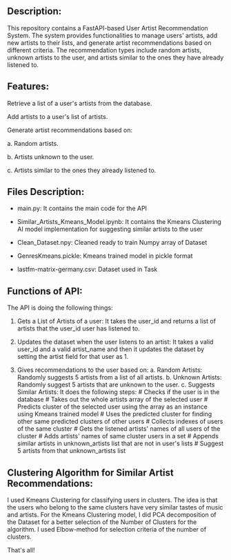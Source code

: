 ## Description:

This repository contains a FastAPI-based User Artist Recommendation System. The system provides functionalities to manage users' artists, add new artists to their lists, and generate artist recommendations based on different criteria. The recommendation types include random artists, unknown artists to the user, and artists similar to the ones they have already listened to.

## Features:

Retrieve a list of a user's artists from the database.

Add artists to a user's list of artists.

Generate artist recommendations based on:

a. Random artists.

b. Artists unknown to the user.

c. Artists similar to the ones they already listened to.


## Files Description:

- main.py: It contains the main code for the API

- Similar_Artists_Kmeans_Model.ipynb: It contains the Kmeans Clustering AI model implementation for suggesting similar artists to the user

- Clean_Dataset.npy: Cleaned ready to train Numpy array of Dataset

- GenresKmeans.pickle: Kmeans trained model in pickle format

- lastfm-matrix-germany.csv: Dataset used in Task


## Functions of API:
The API is doing the following things:

1. Gets a List of Artists of a user: 
        It takes the user_id and returns a list of artists that the user_id user has listened to.

2. Updates the dataset when the user listens to an artist: 
        It takes a valid user_id and a valid artist_name and then it updates the dataset by setting the artist field for that user as 1.

3. Gives recommendations to the user based on:
    a. Random Artists:
        Randomly suggests 5 artists from a list of all artists.
    b. Unknown Artists:
        Randomly suggest 5 artists that are unknown to the user.
    c. Suggests Similar Artists:
        It does the following steps:
        # Checks if the user is in the database
        # Takes out the whole artists array of the selected user
        # Predicts cluster of the selected user using the array as an instance using Kmeans trained model
        # Uses the predicted cluster for finding other same predicted clusters of other users
        # Collects indexes of users of the same cluster
        # Gets the listened artists' names of all users of the cluster
        # Adds artists' names of same cluster users in a set
        # Appends similar artists in unknown_artists list that are not in user's lists
        # Suggest 5 artists from that unknown_artists list

## Clustering Algorithm for Similar Artist Recommendations:
I used Kmeans Clustering for classifying users in clusters. The idea is that the users who belong to the same clusters have very similar tastes of music and artists.
For the Kmeans Clustering model, I did PCA decomposition of the Dataset for a better selection of the Number of Clusters for the algorithm. 
I used Elbow-method for selection criteria of the number of clusters.

That's all!
